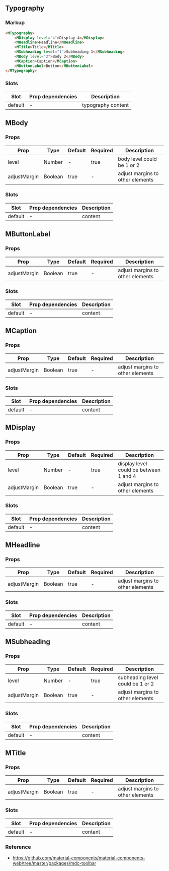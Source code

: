 ## Typography

### Markup

```html
<MTypography>
    <MDisplay level="4">Display 4</MDisplay>
    <MHeadline>Headline</MHeadline>
    <MTitle>Title</MTitle>
    <MSubheading level="1">Subheading 1</MSubheading>
    <MBody level="2">Body 2</MBody>
    <MCaption>Caption</MCaption>
    <MButtonLabel>Button</MButtonLabel>
</MTypography>
```

### Slots

| Slot | Prop dependencies | Description |
|------|-------------------|-------------|
| default | - | typography content |

## MBody

### Props

| Prop | Type | Default | Required | Description |
|------|------|---------|----------|-------------|
| level | Number | - | true | body level could be 1 or 2 |
| adjustMargin | Boolean | true | - | adjust margins to other elements |

### Slots

| Slot | Prop dependencies | Description |
|------|-------------------|-------------|
| default | - | content |

## MButtonLabel

### Props

| Prop | Type | Default | Required | Description |
|------|------|---------|----------|-------------|
| adjustMargin | Boolean | true | - | adjust margins to other elements |

### Slots

| Slot | Prop dependencies | Description |
|------|-------------------|-------------|
| default | - | content |

## MCaption

### Props

| Prop | Type | Default | Required | Description |
|------|------|---------|----------|-------------|
| adjustMargin | Boolean | true | - | adjust margins to other elements |

### Slots

| Slot | Prop dependencies | Description |
|------|-------------------|-------------|
| default | - | content |

## MDisplay

### Props

| Prop | Type | Default | Required | Description |
|------|------|---------|----------|-------------|
| level | Number | - | true | display level could be between 1 and 4 |
| adjustMargin | Boolean | true | - | adjust margins to other elements |

### Slots

| Slot | Prop dependencies | Description |
|------|-------------------|-------------|
| default | - | content |

## MHeadline

### Props

| Prop | Type | Default | Required | Description |
|------|------|---------|----------|-------------|
| adjustMargin | Boolean | true | - | adjust margins to other elements |

### Slots

| Slot | Prop dependencies | Description |
|------|-------------------|-------------|
| default | - | content |

## MSubheading

### Props

| Prop | Type | Default | Required | Description |
|------|------|---------|----------|-------------|
| level | Number | - | true | subheading level could be 1 or 2 |
| adjustMargin | Boolean | true | - | adjust margins to other elements |

### Slots

| Slot | Prop dependencies | Description |
|------|-------------------|-------------|
| default | - | content |

## MTitle

### Props

| Prop | Type | Default | Required | Description |
|------|------|---------|----------|-------------|
| adjustMargin | Boolean | true | - | adjust margins to other elements |

### Slots

| Slot | Prop dependencies | Description |
|------|-------------------|-------------|
| default | - | content |

### Reference

- https://github.com/material-components/material-components-web/tree/master/packages/mdc-toolbar

